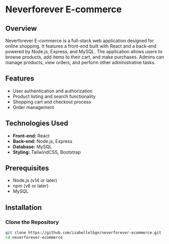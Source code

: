 # Neverforever E-commerce

## Overview
Neverforever E-commerce is a full-stack web application designed for online shopping. It features a front-end built with React and a back-end powered by Node.js, Express, and MySQL. The application allows users to browse products, add items to their cart, and make purchases. Admins can manage products, view orders, and perform other administrative tasks.

## Features
- User authentication and authorization
- Product listing and search functionality
- Shopping cart and checkout process
- Order management

## Technologies Used
- **Front-end:** React
- **Back-end:** Node.js, Express
- **Database:** MySQL
- **Styling:** TailwindCSS, Bootstrap

## Prerequisites
- Node.js (v14 or later)
- npm (v6 or later)
- MySQL

## Installation

### Clone the Repository
```bash
git clone https://github.com/isabellelbgn/neverforever-ecommerce.git
cd neverforever-ecommerce
